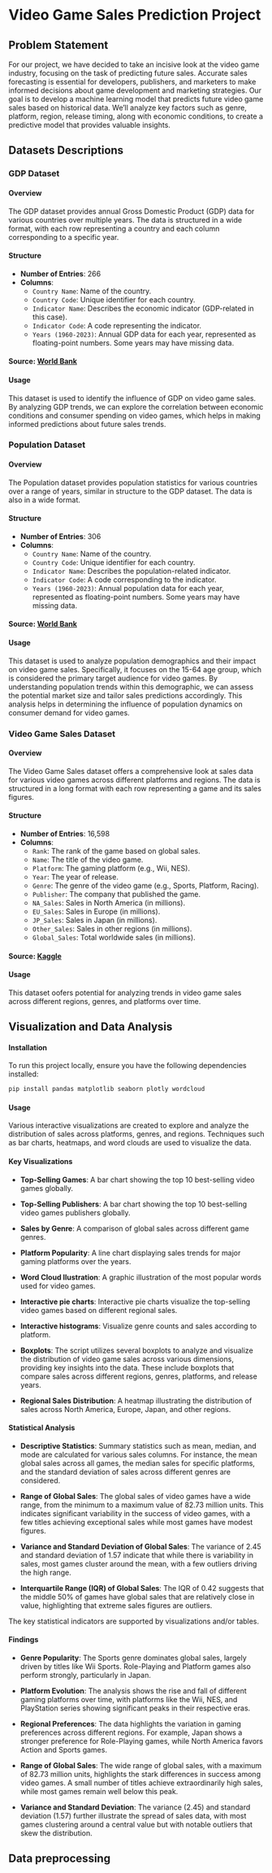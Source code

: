 # Video Game Sales Prediction Project

## Problem Statement
For our project, we have decided to take an incisive look at the video game industry, focusing on the task of predicting future sales. Accurate sales forecasting is essential for developers, publishers, and marketers to make informed decisions about game development and marketing strategies. Our goal is to develop a machine learning model that predicts future video game sales based on historical data. We’ll analyze key factors such as genre, platform, region, release timing, along with economic conditions, to create a predictive model that provides valuable insights.

## Datasets Descriptions

### GDP Dataset

#### Overview
The GDP dataset provides annual Gross Domestic Product (GDP) data for various countries over multiple years. The data is structured in a wide format, with each row representing a country and each column corresponding to a specific year.

#### Structure
- **Number of Entries**: 266
- **Columns**:
  - `Country Name`: Name of the country.
  - `Country Code`: Unique identifier for each country.
  - `Indicator Name`: Describes the economic indicator (GDP-related in this case).
  - `Indicator Code`: A code representing the indicator.
  - `Years (1960-2023)`: Annual GDP data for each year, represented as floating-point numbers. Some years may have missing data.

#### Source: [World Bank](https://data.worldbank.org/indicator/NY.GDP.MKTP.CD)

#### Usage
This dataset is used to identify the influence of GDP on video game sales. By analyzing GDP trends, we can explore the correlation between economic conditions and consumer spending on video games, which helps in making informed predictions about future sales trends.

### Population Dataset

#### Overview
The Population dataset provides population statistics for various countries over a range of years, similar in structure to the GDP dataset. The data is also in a wide format.

#### Structure
- **Number of Entries**: 306
- **Columns**:
  - `Country Name`: Name of the country.
  - `Country Code`: Unique identifier for each country.
  - `Indicator Name`: Describes the population-related indicator.
  - `Indicator Code`: A code corresponding to the indicator.
  - `Years (1960-2023)`: Annual population data for each year, represented as floating-point numbers. Some years may have missing data.
 
#### Source: [World Bank](https://data.worldbank.org/indicator/SP.POP.1564.TO.ZS) 

#### Usage
This dataset is used to analyze population demographics and their impact on video game sales. Specifically, it focuses on the 15-64 age group, which is considered the primary target audience for video games. By understanding population trends within this demographic, we can assess the potential market size and tailor sales predictions accordingly. This analysis helps in determining the influence of population dynamics on consumer demand for video games.

### Video Game Sales Dataset

#### Overview
The Video Game Sales dataset offers a comprehensive look at sales data for various video games across different platforms and regions. The data is structured in a long format with each row representing a game and its sales figures.

#### Structure
- **Number of Entries**: 16,598
- **Columns**:
  - `Rank`: The rank of the game based on global sales.
  - `Name`: The title of the video game.
  - `Platform`: The gaming platform (e.g., Wii, NES).
  - `Year`: The year of release.
  - `Genre`: The genre of the video game (e.g., Sports, Platform, Racing).
  - `Publisher`: The company that published the game.
  - `NA_Sales`: Sales in North America (in millions).
  - `EU_Sales`: Sales in Europe (in millions).
  - `JP_Sales`: Sales in Japan (in millions).
  - `Other_Sales`: Sales in other regions (in millions).
  - `Global_Sales`: Total worldwide sales (in millions).

#### Source: [Kaggle](https://www.kaggle.com/datasets/gregorut/videogamesales)

#### Usage
This dataset oofers potential for analyzing trends in video game sales across different regions, genres, and platforms over time. 

## Visualization and Data Analysis

#### Installation

To run this project locally, ensure you have the following dependencies installed:

```bash
pip install pandas matplotlib seaborn plotly wordcloud
```

#### Usage

Various interactive visualizations are created to explore and analyze the distribution of sales across platforms, genres, and regions. Techniques such as bar charts, heatmaps, and word clouds are used to visualize the data.

#### Key Visualizations

- **Top-Selling Games**: A bar chart showing the top 10 best-selling video games globally.

- **Top-Selling Publishers**: A bar chart showing the top 10 best-selling video games publishers globally.

- **Sales by Genre**: A comparison of global sales across different game genres.

- **Platform Popularity**: A line chart displaying sales trends for major gaming platforms over the years.

-  **Word Cloud Ilustration**: A graphic illustration of the most popular words used for video games.

-  **Interactive pie charts**: Interactive pie charts visualize the top-selling video games based on different regional sales.

-  **Interactive histograms**: Visualize genre counts and sales according to platform.

-  **Boxplots**: The script utilizes several boxplots to analyze and visualize the distribution of video game sales across various dimensions, providing key insights into the data. These include boxplots that compare sales across different regions, genres, platforms, and release years. 

- **Regional Sales Distribution**: A heatmap illustrating the distribution of sales across North America, Europe, Japan, and other regions.


#### Statistical Analysis

- **Descriptive Statistics**: Summary statistics such as mean, median, and mode are calculated for various sales columns. For instance, the mean global sales across all games, the median sales for specific platforms, and the standard deviation of sales across different genres are considered.

- **Range of Global Sales**: The global sales of video games have a wide range, from the minimum to a maximum value of 82.73 million units. This indicates significant variability in the success of video games, with a few titles achieving exceptional sales while most games have modest figures.

- **Variance and Standard Deviation of Global Sales**: The variance of 2.45 and standard deviation of 1.57 indicate that while there is variability in sales, most games cluster around the mean, with a few outliers driving the high range.

- **Interquartile Range (IQR) of Global Sales**: The IQR of 0.42 suggests that the middle 50% of games have global sales that are relatively close in value, highlighting that extreme sales figures are outliers.

The key statistical indicators are supported by visualizations and/or tables.

#### Findings

- **Genre Popularity**: The Sports genre dominates global sales, largely driven by titles like Wii Sports. Role-Playing and Platform games also perform strongly, particularly in Japan.

- **Platform Evolution**: The analysis shows the rise and fall of different gaming platforms over time, with platforms like the Wii, NES, and PlayStation series showing significant peaks in their respective eras.

- **Regional Preferences**: The data highlights the variation in gaming preferences across different regions. For example, Japan shows a stronger preference for Role-Playing games, while North America favors Action and Sports games.

- **Range of Global Sales**: The wide range of global sales, with a maximum of 82.73 million units, highlights the stark differences in success among video games. A small number of titles achieve extraordinarily high sales, while most games remain well below this peak.

- **Variance and Standard Deviation**: The variance (2.45) and standard deviation (1.57) further illustrate the spread of sales data, with most games clustering around a central value but with notable outliers that skew the distribution.

## Data preprocessing 










